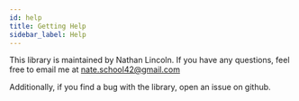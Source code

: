 ```yaml
---
id: help
title: Getting Help
sidebar_label: Help
---
```


This library is maintained by Nathan Lincoln. If you have any questions, feel free to email me at nate.school42@gmail.com

Additionally, if you find a bug with the library, open an issue on github.
